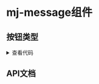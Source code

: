 <script setup>
import typesVue from './components/types.vue'
import propsBody from './data/propsBody'
</script>

# mj-message组件

## 按钮类型
<show-block>
  <typesVue />
</show-block>

<details>
<summary>查看代码</summary>

<<< @/examples/message/components/types.vue

</details>

## API文档
<props-table descriptType="Props" :propsBody="propsBody" />
